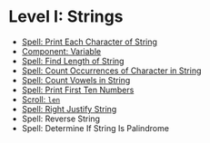 # Level I: Strings

* [Spell: Print Each Character of String](level_i/markdown/print_each_character_of_string.md)
* [Component: Variable](level_i/markdown/variable.md)
* [Spell: Find Length of String](level_i/markdown/find_length_of_string.md)
* [Spell: Count Occurrences of Character in String](level_i/markdown/count_occurrences_of_character_in_string.md)
* [Spell: Count Vowels in String](level_i/markdown/count_vowels_in_string.md)
* [Spell: Print First Ten Numbers](level_i/markdown/print_first_ten_numbers.md)
* [Scroll: `len`](level_i/markdown/len.md)
* [Spell: Right Justify String](level_i/markdown/right_justify_string.md)
* Spell: Reverse String
* Spell: Determine If String Is Palindrome
